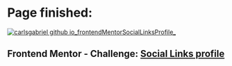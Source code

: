 # Page finished:
<a href="https://carlsgabriel.github.io/frontendMentorSocialLinksProfile/">![carlsgabriel github io_frontendMentorSocialLinksProfile_](https://github.com/carlsgabriel/frontendMentorSocialLinksProfile/assets/171501592/791b09f3-71f8-4469-bd5e-ef8ddf71e4cd)</a>

## Frontend Mentor - Challenge: <a href="https://www.frontendmentor.io/solutions/html-and-css-YvOb4WHLoR">Social Links profile</a>
